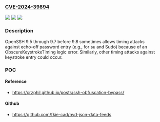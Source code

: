 ### [CVE-2024-39894](https://cve.mitre.org/cgi-bin/cvename.cgi?name=CVE-2024-39894)
![](https://img.shields.io/static/v1?label=Product&message=n%2Fa&color=blue)
![](https://img.shields.io/static/v1?label=Version&message=n%2Fa&color=blue)
![](https://img.shields.io/static/v1?label=Vulnerability&message=n%2Fa&color=brighgreen)

### Description

OpenSSH 9.5 through 9.7 before 9.8 sometimes allows timing attacks against echo-off password entry (e.g., for su and Sudo) because of an ObscureKeystrokeTiming logic error. Similarly, other timing attacks against keystroke entry could occur.

### POC

#### Reference
- https://crzphil.github.io/posts/ssh-obfuscation-bypass/

#### Github
- https://github.com/fkie-cad/nvd-json-data-feeds

